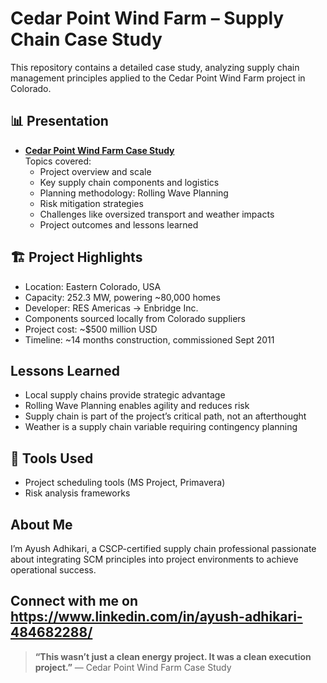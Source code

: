 # Cedar Point Wind Farm – Supply Chain Case Study

This repository contains a detailed case study, analyzing supply chain management principles applied to the Cedar Point Wind Farm project in Colorado.

## 📊 Presentation

- **[Cedar Point Wind Farm Case Study](./Cedar_Point_Wind_Farm_Case_Study.pdf)**  
  Topics covered:
  - Project overview and scale
  - Key supply chain components and logistics
  - Planning methodology: Rolling Wave Planning
  - Risk mitigation strategies
  - Challenges like oversized transport and weather impacts
  - Project outcomes and lessons learned

## 🏗 Project Highlights

- Location: Eastern Colorado, USA
- Capacity: 252.3 MW, powering ~80,000 homes
- Developer: RES Americas → Enbridge Inc.
- Components sourced locally from Colorado suppliers
- Project cost: ~$500 million USD
- Timeline: ~14 months construction, commissioned Sept 2011

## Lessons Learned

- Local supply chains provide strategic advantage
- Rolling Wave Planning enables agility and reduces risk
- Supply chain is part of the project’s critical path, not an afterthought
- Weather is a supply chain variable requiring contingency planning

## 🔧 Tools Used

- Project scheduling tools (MS Project, Primavera)
- Risk analysis frameworks

## About Me

I’m Ayush Adhikari, a CSCP-certified supply chain professional passionate about integrating SCM principles into project environments to achieve operational success.

Connect with me on https://www.linkedin.com/in/ayush-adhikari-484682288/
---

> **“This wasn’t just a clean energy project. It was a clean execution project.”**
> — Cedar Point Wind Farm Case Study
